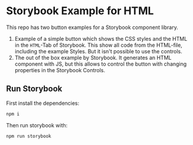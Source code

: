 # Storybook Example for HTML

This repo has two button examples for a Storybook component library.

1. Example of a simple button which shows the CSS styles and the HTML in the `HTML`-Tab of Storybook. This show all code from the HTML-file, including the example Styles. But it isn't possible to use the controls.
2. The out of the box example by Storybook. It generates an HTML component with JS, but this allows to control the button with changing properties in the Storybook Controls.

## Run Storybook

First install the dependencies:

```bash
npm i
```

Then run storybook with:

```bash
npm run storybook
```
